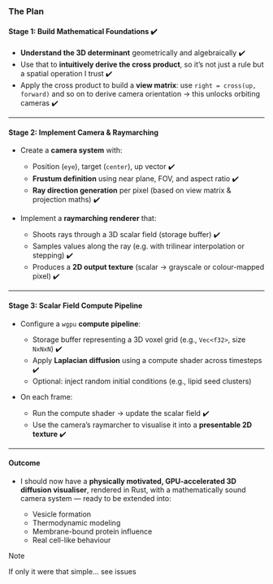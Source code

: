 ### **The Plan**  

#### **Stage 1: Build Mathematical Foundations**  ✔️

- **Understand the 3D determinant** geometrically and algebraically  ✔️
- Use that to **intuitively derive the cross product**, so it’s not just a rule but a spatial operation I trust  ✔️
- Apply the cross product to build a **view matrix**: use `right = cross(up, forward)` and so on to derive camera orientation → this unlocks orbiting cameras   ✔️
    
---

#### **Stage 2: Implement Camera & Raymarching**  

- Create a **camera system** with:  
    - Position (`eye`), target (`center`), up vector  ✔️
    - **Frustum definition** using near plane, FOV, and aspect ratio  ✔️
    - **Ray direction generation** per pixel (based on view matrix & projection maths)  ✔️
        
- Implement a **raymarching renderer** that:  
    - Shoots rays through a 3D scalar field (storage buffer)  ✔️
    - Samples values along the ray (e.g. with trilinear interpolation or stepping)  ✔️
    - Produces a **2D output texture** (scalar → grayscale or colour-mapped pixel)  ✔️
        
---

#### **Stage 3: Scalar Field Compute Pipeline** 

- Configure a `wgpu` **compute pipeline**:  
    - Storage buffer representing a 3D voxel grid (e.g., `Vec<f32>`, size `NxNxN`)  ✔️
    - Apply **Laplacian diffusion** using a compute shader across timesteps  ✔️
    - Optional: inject random initial conditions (e.g., lipid seed clusters)  
        
- On each frame:  
    - Run the compute shader → update the scalar field  ✔️
    - Use the camera’s raymarcher to visualise it into a **presentable 2D texture**  ✔️
        
---
#### **Outcome**  
- I should now have a **physically motivated, GPU-accelerated 3D diffusion visualiser**, rendered in Rust, with a mathematically sound camera system — ready to be extended into: 
     
    - Vesicle formation 
    - Thermodynamic modeling 
    - Membrane-bound protein influence 
    - Real cell-like behaviour
 
> [!NOTE]
> If only it were that simple... see issues 
